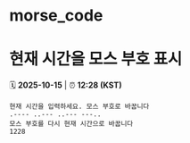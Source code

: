 # morse_code
# 현재 시간을 모스 부호 표시
<!-- MORSE_TIME_START -->
🗓️ **2025-10-15** | ⏰ **12:28 (KST)**

```
현재 시간을 입력하세요. 모스 부호로 바꿉니다
.---- ..--- ..--- ---..
모스 부호를 다시 현재 시간으로 바꿉니다
1228
```
<!-- MORSE_TIME_END -->
